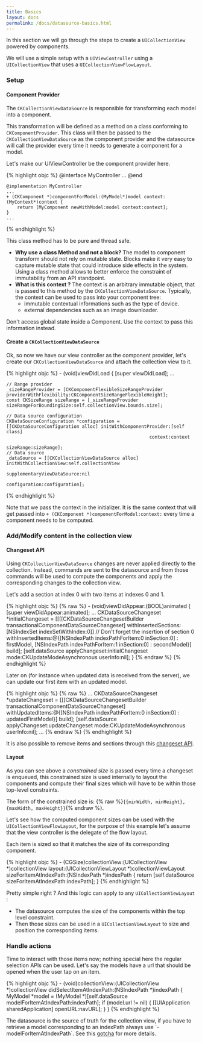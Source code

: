 ```yaml
---
title: Basics
layout: docs
permalink: /docs/datasource-basics.html
---
```


In this section we will go through the steps to create a `UICollectionView` powered by components.

We will use a simple setup with a `UIViewController` using a `UICollectionView` that uses a `UICollectionViewFlowLayout`.

### Setup

#### Component Provider
The `CKCollectionViewDataSource` is responsible for transforming each model into a component.

This transformation will be defined as a method on a class conforming to `CKComponentProvider`. This class will then be passed to the `CKCollectionViewDataSource` as the component provider and the datasource will call the provider every time it needs to generate a component for a model.

Let's make our UIViewController be the component provider here.

{% highlight objc %}
	@interface MyController <CKComponentProvider>
	...
	@end

	@implementation MyController
	...
	+ (CKComponent *)componentForModel:(MyModel*)model context:(MyContext*)context {
		return [MyComponent newWithModel:model context:context];
	}
	...
{% endhighlight %}

<div class="note-important">
 <p>
    This class method has to be pure and thread safe.
 </p>
</div>

- **Why use a class Method and not a block?** The model to component transform should not rely on mutable state. Blocks make it very easy to capture mutable state that could introduce side effects in the system. Using a class method allows to better enforce the constraint of immutability from an API standpoint.
- **What is this context ?** The context is an arbitrary immutable object, that is passed to this method by the `CKCollectionViewDataSource`. Typically, the context can be used to pass into your component tree:
	* immutable contextual informations such as the type of device.
	* external dependencies such as an image downloader.

<div class="note-important">
 <p>
Don't access global state inside a Component. Use the context to pass this information instead.
 </p>
</div>

#### Create a `CKCollectionViewDataSource`

Ok, so now we have our view controller as the component provider, let's create our `CKCollectionViewDataSource` and attach the collection view to it.

{% highlight objc %}
	- (void)viewDidLoad {
	[super viewDidLoad];
	...
	
	// Range provider
	_sizeRangeProvider = [CKComponentFlexibleSizeRangeProvider providerWithFlexibility:CKComponentSizeRangeFlexibleHeight];
	const CKSizeRange sizeRange = [_sizeRangeProvider sizeRangeForBoundingSize:self.collectionView.bounds.size];
	
	// Data source configuration
    CKDataSourceConfiguration *configuration =
    [[CKDataSourceConfiguration alloc] initWithComponentProvider:[self class]
                                                         context:context
                                                       sizeRange:sizeRange];
	// Data source                       
    _dataSource = [[CKCollectionViewDataSource alloc] initWithCollectionView:self.collectionView
                                                 supplementaryViewDataSource:nil
                                                               configuration:configuration];
                                                                          
{% endhighlight %}


Note that we pass the context in the initializer. It is the same context that will get passed into `+ (CKComponent *)componentForModel:context:` every time a component needs to be computed.

### Add/Modify content in the collection view

#### Changeset API
Using `CKCollectionViewDataSource` changes are never applied directly to the collection. Instead, commands are sent to the datasource and from those commands will be used to compute the components and apply the corresponding changes to the collection view.

Let's add a section at index 0 with two items at indexes 0 and 1.

{% highlight objc %}
{% raw  %}
	- (void)viewDidAppear:(BOOL)animated {
		[super viewDidAppear:animated];
		...
		CKDataSourceChangeset *initialChangeset =
  		[[[[CKDataSourceChangesetBuilder transactionalComponentDataSourceChangeset]
     	  withInsertedSections:[NSIndexSet indexSetWithIndex:0]] // Don't forget the insertion of section 0
   		  withInsertedItems:@{[NSIndexPath indexPathForItem:0 inSection:0] : firstModel,
                        	  [NSIndexPath indexPathForItem:1 inSection:0] : secondModel}]
   		 build];
   		 [self.dataSource applyChangeset:initialChangeset mode:CKUpdateModeAsynchronous userInfo:nil];
	}
{% endraw %}
{% endhighlight %}

Later on (for instance when updated data is received from the server), we can update our first item with an updated model.

{% highlight objc %}
{% raw  %}
	...
	CKDataSourceChangeset *updateChangeset =
  	[[[CKDataSourceChangesetBuilder transactionalComponentDataSourceChangeset]
  	  withUpdatedItems:@{[NSIndexPath indexPathForItem:0 inSection:0] : updatedFirstModel}]
   	build];
	[self.dataSource applyChangeset:updateChangeset mode:CKUpdateModeAsynchronous userInfo:nil];
	...
{% endraw %}
{% endhighlight %}

It is also possible to remove items and sections through this [changeset API](datasource-changeset-api.html).

#### Layout

As you can see above a *constrained size* is passed every time a changeset is enqueued, this constrained size is used internally to layout the components and compute their final sizes which will have to be within those top-level constraints.

The form of the constrained size is: {% raw  %}`{{minWidth, minHeight},{maxWidth, maxHeight}}`{% endraw %}.

Let's see how the computed component sizes can be used with the `UICollectionViewFlowLayout`, for the purpose of this example let's assume that the view controller is the delegate of the flow layout.

Each item is sized so that it matches the size of its corresponding component.

{% highlight objc %}
	- (CGSize)collectionView:(UICollectionView *)collectionView
                 layout:(UICollectionViewLayout *)collectionViewLayout
                 sizeForItemAtIndexPath:(NSIndexPath *)indexPath {
 		return [self.dataSource sizeForItemAtIndexPath:indexPath];
	}
{% endhighlight %}

Pretty simple right ? And this logic can apply to any `UICollectionViewLayout` :

- The datasource computes the size of the components within the top level constraint.
- Then those sizes can be used in a `UICollectionViewLayout` to size and position the corresponding items.

### Handle actions

Time to interact with those items now; nothing special here the regular selection APIs can be used. Let's say the models have a url that should be opened when the user tap on an item.

{% highlight objc %}
	- (void)collectionView:(UICollectionView *)collectionView didSelectItemAtIndexPath:(NSIndexPath *)indexPath
	{
 		MyModel *model = (MyModel *)[self.dataSource modelForItemAtIndexPath:indexPath];
 		if (model.url != nil) {
 			[[UIApplication sharedApplication] openURL:navURL];
 		}
 	}
{% endhighlight %}
<div class="note-important">
 <p>
The datasource is the source of truth for the collection view, if you have to retrieve a model corresponding to an indexPath always use `-modelForItemAtIndexPath`. See this <a href="/docs/datasource-gotchas.html#the-datasource-involves-asynchronous-operations">gotcha</a> for more details.
 </p>
</div>
